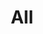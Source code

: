 ---
layout: online-courses-template/courses
title: All
page-title: See all courses
results: results
button-primary: 
    text: Reset filter
    type: primary

---